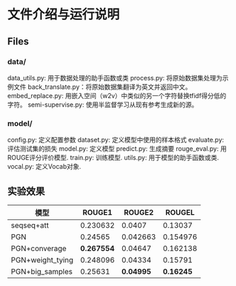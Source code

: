 # 文件介绍与运行说明

## Files

### data/
 data_utils.py: 用于数据处理的助手函数或类
 process.py: 将原始数据集处理为示例文件
 back_translate.py：将原始数据集翻译为英文并返回中文。
 embed_replace.py: 用嵌入空间（w2v）中类似的另一个字符替换tfidf得分低的字符。
 semi-supervise.py: 使用半监督学习从现有参考生成新的源。

### model/
 config.py: 定义配置参数
 dataset.py: 定义模型中使用的样本格式
 evaluate.py: 评估测试集的损失
 model.py: 定义模型
 predict.py: 生成摘要
 rouge_eval.py: 用ROUGE评分评价模型.
 train.py: 训练模型.
 utils.py: 用于模型的助手函数或类.
 vocal.py: 定义Vocab对象.



## 实验效果

模型     | ROUGE1 | ROUGE2 |ROUGEL
-------- | ----- | ------ | ------
seqseq+att |0.230632 |0.0407 | 0.13037
PGN  | 0.24565 | 0.042663| 0.154976
PGN+converage  | **0.267554** | 0.04647| 0.162138
PGN+weight_tying | 0.248096 | 0.04334|0.15791
PGN+big_samples| 0.25631 | **0.04995**| **0.16245**